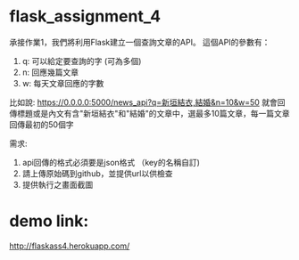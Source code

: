 # flask_assignment_4

承接作業1，我們將利用Flask建立一個查詢文章的API。
這個API的參數有：
1. q: 可以給定要查詢的字 (可為多個)
2. n: 回應幾篇文章
3. w: 每天文章回應的字數
 
比如說: https://0.0.0.0:5000/news_api?q=新垣結衣,結婚&n=10&w=50
就會回傳標題或是內文有含"新垣結衣"和"結婚"的文章中，選最多10篇文章，每一篇文章回傳最初的50個字
 
需求:
1. api回傳的格式必須要是json格式 （key的名稱自訂)
2. 請上傳原始碼到github，並提供url以供檢查
3. 提供執行之畫面截圖

# demo link:
http://flaskass4.herokuapp.com/
